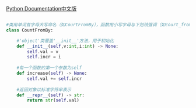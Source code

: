 [Python Documentation中文版](https://docs.python.org/zh-cn/3/tutorial/classes.html)

```python

#类用单词首字母大写命名（如CourtFromBy），函数用小写字母与下划线强调（如court_from_by）
class CountFromBy:

    #'object'类覆盖'__init__'方法，用于初始化
    def __init__(self,v:int,i:int) -> None:
        self.val = v
        self.incr = i
        
    #每一个函数的第一个参数为self
    def increase(self) -> None:
        self.val += self.incr
    
    #返回对象以标准字符串表示
    def __repr__(self) -> str:
        return str(self.val)
        
```

